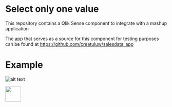 # Select only one value
This repository contains a Qlik Sense component to integrate with a mashup application

The app that serves as a source for this component for testing purposes can be found at https://github.com/creatuluw/salesdata_app

# Example

![alt text](https://raw.githubusercontent.com/creatuluw/select_one_value/master/example.gif)

<img src="https://raw.githubusercontent.com/creatuluw/select_one_value/master/example.gif" align="left" height="48" width="48" >
